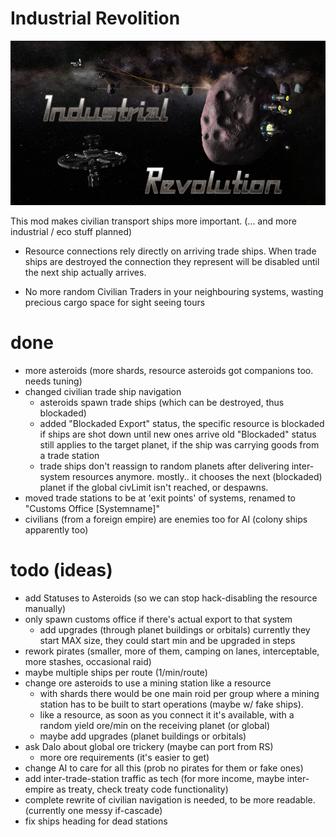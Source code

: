 # Industrial Revolition

![logo](IndustrialRevolution/logo.png "")

This mod makes civilian transport ships more important.
(... and more industrial / eco stuff planned)

- Resource connections rely directly on arriving trade ships.
  When trade ships are destroyed the connection they represent will be disabled until the next ship actually arrives.

- No more random Civilian Traders in your neighbouring systems, wasting precious cargo space for sight seeing tours

# done
- more asteroids (more shards, resource asteroids got companions too. needs tuning)
- changed civilian trade ship navigation
    - asteroids spawn trade ships (which can be destroyed, thus blockaded)
    - added "Blockaded Export" status, the specific resource is blockaded if ships are shot down until new ones arrive
      old "Blockaded" status still applies to the target planet, if the ship was carrying goods from a trade station
    - trade ships don't reassign to random planets after delivering inter-system resources anymore.
      mostly.. it chooses the next (blockaded) planet if the global civLimit isn't reached, or despawns.
- moved trade stations to be at 'exit points' of systems, renamed to "Customs Office [Systemname]"
- civilians (from a foreign empire) are enemies too for AI (colony ships apparently too)

# todo (ideas)
- add Statuses to Asteroids (so we can stop hack-disabling the resource manually)
- only spawn customs office if there's actual export to that system
    - add upgrades (through planet buildings or orbitals)
      currently they start MAX size, they could start min and be upgraded in steps
- rework pirates (smaller, more of them, camping on lanes, interceptable, more stashes, occasional raid)
- maybe multiple ships per route (1/min/route)
- change ore asteroids to use a mining station like a resource
    - with shards there would be one main roid per group where a mining station has to be built to start operations (maybe w/ fake ships).
    - like a resource, as soon as you connect it it's available, with a random yield ore/min on the receiving planet (or global)
    - maybe add upgrades (planet buildings or orbitals)
- ask Dalo about global ore trickery (maybe can port from RS)
    - more ore requirements (it's easier to get)
- change AI to care for all this (prob no pirates for them or fake ones)
- add inter-trade-station traffic as tech (for more income, maybe inter-empire as treaty, check treaty code functionality)
- complete rewrite of civilian navigation is needed, to be more readable. (currently one messy if-cascade)
- fix ships heading for dead stations